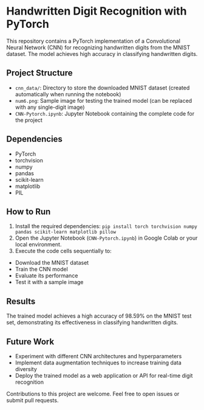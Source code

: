 # Handwritten Digit Recognition with PyTorch

This repository contains a PyTorch implementation of a Convolutional Neural Network (CNN) for recognizing handwritten digits from the MNIST dataset. The model achieves high accuracy in classifying handwritten digits.

## Project Structure

- `cnn_data/`: Directory to store the downloaded MNIST dataset (created automatically when running the notebook)
- `num6.png`: Sample image for testing the trained model (can be replaced with any single-digit image)
- `CNN-Pytorch.ipynb`: Jupyter Notebook containing the complete code for the project

## Dependencies

- PyTorch
- torchvision
- numpy
- pandas
- scikit-learn
- matplotlib
- PIL

## How to Run

1. Install the required dependencies: ```pip install torch torchvision numpy pandas scikit-learn matplotlib pillow```
2. Open the Jupyter Notebook (`CNN-Pytorch.ipynb`) in Google Colab or your local environment.
3. Execute the code cells sequentially to:
- Download the MNIST dataset
- Train the CNN model
- Evaluate its performance
- Test it with a sample image

## Results

The trained model achieves a high accuracy of 98.59% on the MNIST test set, demonstrating its effectiveness in classifying handwritten digits.

## Future Work

- Experiment with different CNN architectures and hyperparameters
- Implement data augmentation techniques to increase training data diversity
- Deploy the trained model as a web application or API for real-time digit recognition

Contributions to this project are welcome. Feel free to open issues or submit pull requests.
